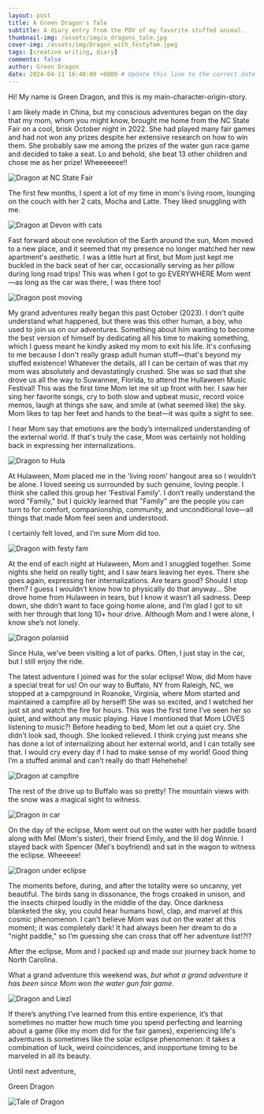 ```yaml
---
layout: post
title: A Green Dragon's Tale
subtitle: A diary entry from the POV of my favorite stuffed animal.
thumbnail-img: /assets/img/a_dragons_tale.jpg
cover-img: /assets/img/Dragon_with_festyfam.jpeg
tags: [creative writing, diary]
comments: false
author: Green Dragon
date: 2024-04-11 16:40:00 +0000 # Update this line to the correct date and time
---
```


Hi! My name is Green Dragon, and this is my main-character-origin-story. 

I am likely made in China, but my conscious adventures began on the day that my mom, whom you might know, brought me home from the NC State Fair on a cool, brisk October night in 2022. She had played many fair games and had not won any prizes despite her extensive research on how to win them. She probably saw me among the prizes of the water gun race game and decided to take a seat. Lo and behold, she beat 13 other children and chose me as her prize! Wheeeeeee!!

<div class="Dragon at Fair">
    <img src="{{ '/assets/img/Dragon_at_NCState_Fair.jpg' | prepend: site.baseurl }}" alt="Dragon at NC State Fair">
</div>

The first few months, I spent a lot of my time in mom's living room, lounging on the couch with her 2 cats, Mocha and Latte. They liked snuggling with me.  

<div class="Dragon at Devon">
    <img src="{{ '/assets/img/Dragon_at_Devon.jpg' | prepend: site.baseurl }}" alt="Dragon at Devon with cats">
</div>

Fast forward about one revolution of the Earth around the sun, Mom moved to a new place, and it seemed that my presence no longer matched her new apartment's aesthetic. I was a little hurt at first, but Mom just kept me buckled in the back seat of her car, occasionally serving as her pillow during long road trips! This was when I got to go EVERYWHERE Mom went—as long as the car was there, I was there too!

<div class="Dragon post move">
    <img src="{{ '/assets/img/dragon_post_moving.jpg' | prepend: site.baseurl }}" alt="Dragon post moving">
</div>

My grand adventures really began this past October (2023). I don't quite understand what happened, but there was this other human, a boy, who used to join us on our adventures. Something about him wanting to become the best version of himself by dedicating all his time to making something, which I guess meant he kindly asked my mom to exit his life. It's confusing to me because I don't really grasp adult human stuff—that's beyond my stuffed existence! Whatever the details, all I can be certain of was that my mom was absolutely and devastatingly crushed. She was so sad that she drove us all the way to Suwannee, Florida, to attend the Hullaween Music Festival! This was the first time Mom let me sit up front with her. I saw her sing her favorite songs, cry to both slow and upbeat music, record voice memos, laugh at things she saw, and smile at (what seemed like) the sky. Mom likes to tap her feet and hands to the beat—it was quite a sight to see.

I hear Mom say that emotions are the body’s internalized understanding of the external world. If that's truly the case, Mom was certainly not holding back in expressing her internalizations.

<div class="Dragon headed to hula">
    <img src="{{ '/assets/img/Dragon_headedto_Suwannee.jpg' | prepend: site.baseurl }}" alt="Dragon to Hula">
</div>

At Hulaween, Mom placed me in the 'living room' hangout area so I wouldn’t be alone. I loved seeing us surrounded by such genuine, loving people. I think she called this group her 'Festival Family'. I don’t really understand the word "Family," but I quickly learned that "Family" are the people you can turn to for comfort, companionship, community, and unconditional love—all things that made Mom feel seen and understood.

I certainly felt loved, and I’m sure Mom did too.

<div class="Dragon at hula">
    <img src="{{ '/assets/img/Dragon_with_festyfam.jpeg' | prepend: site.baseurl }}" alt="Dragon with festy fam">
</div>

At the end of each night at Hulaween, Mom and I snuggled together. Some nights she held on really tight, and I saw tears leaving her eyes. There she goes again, expressing her internalizations. Are tears good? Should I stop them? I guess I wouldn’t know how to physically do that anyway… She drove home from Hulaween in tears, but I know it wasn’t all sadness. Deep down, she didn’t want to face going home alone, and I’m glad I got to sit with her through that long 10+ hour drive. Although Mom and I were alone, I know she’s not lonely.

<div class="Polaroid of Dragon at hula">
    <img src="{{ '/assets/img/IMG_5067.jpg' | prepend: site.baseurl }}" alt="Dragon polaroid">
</div>

Since Hula, we’ve been visiting a lot of parks. Often, I just stay in the car, but I still enjoy the ride.

The latest adventure I joined was for the solar eclipse! Wow, did Mom have a special treat for us! On our way to Buffalo, NY from Raleigh, NC, we stopped at a campground in Roanoke, Virginia, where Mom started and maintained a campfire all by herself! She was so excited, and I watched her just sit and watch the fire for hours. This was the first time I’ve seen her so quiet, and without any music playing. Have I mentioned that Mom LOVES listening to music?! Before heading to bed, Mom let out a quiet cry. She didn’t look sad, though. She looked relieved. I think crying just means she has done a lot of internalizing about her external world, and I can totally see that. I would cry every day if I had to make sense of my world! Good thing I’m a stuffed animal and can’t really do that! Hehehehe!

<div class="Dragon camping">
    <img src="{{ '/assets/img/Dragon_at_campfire.jpg' | prepend: site.baseurl }}" alt="Dragon at campfire">
</div>

The rest of the drive up to Buffalo was so pretty!  The mountain views with the snow was a magical sight to witness. 

<div class="Dragon road trip">
    <img src="{{ '/assets/img/IMG_8978.jpg' | prepend: site.baseurl }}" alt="Dragon in car">
</div>

On the day of the eclipse, Mom went out on the water with her paddle board along with Mel (Mom's sister), their friend Emily, and the lil dog Winnie.  I stayed back with Spencer (Mel's boyfriend) and sat in the wagon to witness the eclipse. Wheeeee!  

<div class="Dragon eclipse">
    <img src="{{ '/assets/img/eclipsedragon.jpg' | prepend: site.baseurl }}" alt="Dragon under eclipse">
</div>

The moments before, during, and after the totality were so uncanny, yet beautiful. The birds sang in dissonance, the frogs croaked in unison, and the insects chirped loudly in the middle of the day. Once darkness blanketed the sky, you could hear humans howl, clap, and marvel at this cosmic phenomenon. I can't believe Mom was out on the water at this moment; it was completely dark! It had always been her dream to do a "night paddle," so I’m guessing she can cross that off her adventure list!?!?

After the eclipse, Mom and I packed up and made our journey back home to North Carolina.

What a grand adventure this weekend was, _but what a grand adventure it has been since Mom won the water gun fair game_.

<div class="Dragon and me">
    <img src="{{ '/assets/img/dragon_and_me.jpg' | prepend: site.baseurl }}" alt="Dragon and Liezl">
</div>

If there’s anything I’ve learned from this entire experience, it’s that sometimes no matter how much time you spend perfecting and learning about a game (like my mom did for the fair games), experiencing life's adventures is sometimes like the solar eclipse phenomenon: it takes a combination of luck, weird coincidences, and inopportune timing to be marveled in all its beauty.

Until next adventure,

Green Dragon

<div class="Dragon tale">
    <img src="{{ '/assets/img/a_dragons_tale.jpg' | prepend: site.baseurl }}" alt="Tale of Dragon">
</div>






